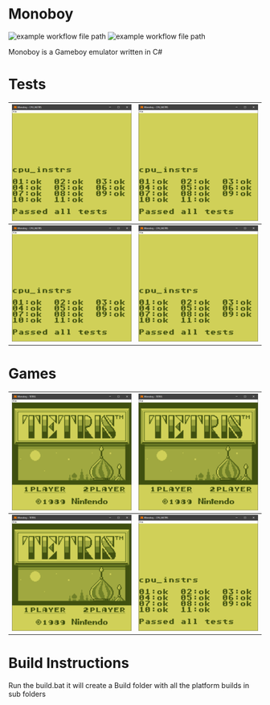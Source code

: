 # Monoboy
![example workflow file path](https://github.com/IrishBruse/Monoboy/workflows/Build/badge.svg)
![example workflow file path](https://github.com/IrishBruse/Monoboy/workflows/Tests/badge.svg)

Monoboy is a Gameboy emulator written in C#

# Tests
| ![Cpu Test](https://raw.githubusercontent.com/IrishBruse/Monoboy/master/Images/Cpu_Test.png) | ![Cpu Test](https://raw.githubusercontent.com/IrishBruse/Monoboy/master/Images/Cpu_Test.png) |
| --- | --- |
| ![Cpu Test](https://raw.githubusercontent.com/IrishBruse/Monoboy/master/Images/Cpu_Test.png) | ![Cpu Test](https://raw.githubusercontent.com/IrishBruse/Monoboy/master/Images/Cpu_Test.png) |

# Games
| ![Cpu Test](https://raw.githubusercontent.com/IrishBruse/Monoboy/master/Images/Tetris.png) | ![Cpu Test](https://raw.githubusercontent.com/IrishBruse/Monoboy/master/Images/Tetris.png)  |
| --- | --- |
| ![Cpu Test](https://raw.githubusercontent.com/IrishBruse/Monoboy/master/Images/Tetris.png) | ![Cpu Test](https://raw.githubusercontent.com/IrishBruse/Monoboy/master/Images/Cpu_Test.png) |

# Build Instructions
Run the build.bat it will create a Build folder with all the platform builds
in sub folders
